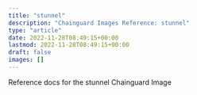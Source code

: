```yaml
---
title: "stunnel"
description: "Chainguard Images Reference: stunnel"
type: "article"
date: 2022-11-28T08:49:15+00:00
lastmod: 2022-11-28T08:49:15+00:00
draft: false
images: []
---
```


Reference docs for the stunnel Chainguard Image
